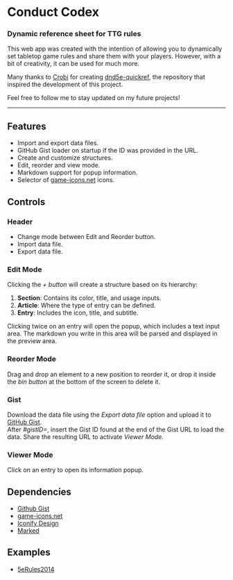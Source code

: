 # Conduct Codex
### Dynamic reference sheet for TTG rules
This web app was created with the intention of allowing you to dynamically set tabletop game rules and share them with your players. However, with a bit of creativity, it can be used for much more.

Many thanks to [Crobi](https://github.com/crobi) for creating [dnd5e-quickref](https://github.com/crobi/dnd5e-quickref), the repository that inspired the development of this project.

Feel free to follow me to stay updated on my future projects!

---

## Features  
- Import and export data files.
- GitHub Gist loader on startup if the ID was provided in the URL.
- Create and customize structures.
- Edit, reorder and view mode.
- Markdown support for popup information.
- Selector of [game-icons.net](https://game-icons.net) icons.

## Controls
### Header
- Change mode between Edit and Reorder button.
- Import data file.
- Export data file.
  
### Edit Mode
Clicking the *+ button* will create a structure based on its hierarchy:
1. __Section__: Contains its color, title, and usage inputs.
2. __Article__: Where the type of entry can be defined.
3. __Entry__: Includes the icon, title, and subtitle.
   
Clicking twice on an entry will open the popup, which includes a text input area. The markdown you write in this area will be parsed and displayed in the preview area.

### Reorder Mode
Drag and drop an element to a new position to reorder it, or drop it inside the *bin button* at the bottom of the screen to delete it.

### Gist
Download the data file using the *Export data file* option and upload it to [GitHub Gist](https://gist.github.com).  
After *#gistID=*, insert the Gist ID found at the end of the Gist URL to load the data. Share the resulting URL to activate *Viewer Mode*.

### Viewer Mode
Click on an entry to open its information popup.

## Dependencies 
- [Github Gist](https://gist.github.com)
- [game-icons.net](https://game-icons.net)
- [Iconify Design](https://iconify.design)
- [Marked](https://marked.js.org)

## Examples
- [5eRules2014](ercanon.github.io/Conduct-Codex/#gistID=20d64ce7b0c1c624ee82688dbd9114c0)
